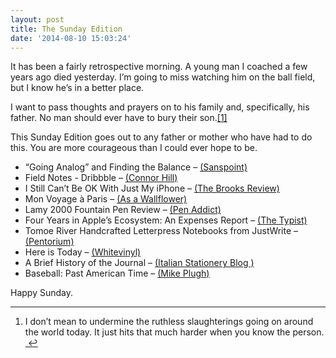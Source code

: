 ```yaml
---
layout: post
title: The Sunday Edition
date: '2014-08-10 15:03:24'
---
```


<p>It has been a fairly retrospective morning. A young man I coached a few years ago died yesterday. I&#8217;m going to miss watching him on the ball field, but I know he&#8217;s in a better place. </p>

<p>I want to pass thoughts and prayers on to his family and, specifically, his father. No man should ever have to bury their son.<a href="#fn:1" id="fnref:1" title="see footnote" class="footnote">[1]</a></p>

<p>This Sunday Edition goes out to any father or mother who have had to do this. You are more courageous than I could ever hope to be.</p>

<ul>
<li>&#8220;Going Analog&#8221; and Finding the Balance &#8211; <a href="http://www.sanspoint.com/archives/2014/08/05/going-analog-finding-balance/">(Sanspoint)</a></li>
<li>Field Notes - Dribbble &#8211; <a href="https://dribbble.com/shots/1677943-Field-Notes">(Connor Hill)</a></li>
<li>I Still Can&#8217;t Be OK With Just My iPhone &#8211; <a href="https://brooksreview.net/2014/08/iphone-camera/">(The Brooks Review)</a></li>
<li>Mon Voyage à Paris &#8211; <a href="http://jay.vsco.co/journal/mon-voyage-paris">(As a Wallflower)</a></li>
<li>Lamy 2000 Fountain Pen Review &#8211; <a href="http://www.penaddict.com/blog/2014/8/6/lamy-2000-fountain-pen-review">(Pen Addict)</a></li>
<li>Four Years in Apple&#8217;s Ecosystem: An Expenses Report &#8211; <a href="http://thetypist.com/523/money-spent-on-apple-software/">(The Typist)</a></li>
<li>Tomoe River Handcrafted Letterpress Notebooks from JustWrite &#8211; <a href="http://www.pentorium.com/2014/07/30/tomoe-river-handcrafted-letterpress-notebooks-from-justwrite/">(Pentorium)</a></li>
<li>Here is Today &#8211; <a href="http://hereistoday.com">(Whitevinyl)</a></li>
<li>A Brief History of the Journal &#8211; <a href="http://italianstationeryblog.com/rossi-1931-a-brief-history-of-the-journal/">(Italian Stationery Blog )</a></li>
<li>Baseball: Past American Time &#8211; <a href="https://medium.com/the-cauldron/baseball-past-american-time-854c57cd8e0e">(Mike Plugh)</a></li>
</ul>

<p>Happy Sunday. </p>

<div class="footnotes">
<hr />
<ol>

<li id="fn:1">
<p>I don&#8217;t mean to undermine the ruthless slaughterings going on around the world today. It just hits that much harder when you know the person.  <a href="#fnref:1" title="return to article" class="reversefootnote">&#160;&#8617;</a></p>
</li>

</ol>
</div>
